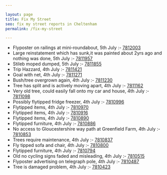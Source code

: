```yaml
---

layout: page
title: Fix My Street
seo: fix my street reports in Cheltenham
permalink: /fix-my-street

---
```


<!-- fix_marker starts -->

- Flyposter on railings at mini-roundabout, 5th July :- [7812003](https://www.fixmystreet.com/report/7812003)
- Large reinstatement which has sunk,it was painted about 2yrs ago and nothing was done, 5th July :- [7811957](https://www.fixmystreet.com/report/7811957)
- Stileb moped dumped, 5th July :- [7811855](https://www.fixmystreet.com/report/7811855)
- Trip Hazzard, 4th July :- [7811421](https://www.fixmystreet.com/report/7811421)
- Goal with net, 4th July :- [7811271](https://www.fixmystreet.com/report/7811271)
- Bush/tree overgrown again, 4th July :- [7811230](https://www.fixmystreet.com/report/7811230)
- Tree has split and is actively moving apart, 4th July :- [7811162](https://www.fixmystreet.com/report/7811162)
- Very old tree, could easily fall onto my car and house, 4th July :- [7811098](https://www.fixmystreet.com/report/7811098)
- Possibly flytipped fridge freezer, 4th July :- [7810996](https://www.fixmystreet.com/report/7810996)
- Flytipped items, 4th July :- [7810970](https://www.fixmystreet.com/report/7810970)
- Flytipped items, 4th July :- [7810916](https://www.fixmystreet.com/report/7810916)
- Flytipped items, 4th July :- [7810890](https://www.fixmystreet.com/report/7810890)
- Flytipped furniture, 4th July :- [7810886](https://www.fixmystreet.com/report/7810886)
- No access to Gloucestershire way path at Greenfield Farm, 4th July :- [7810853](https://www.fixmystreet.com/report/7810853)
- Trees require maintenance, 4th July :- [7810837](https://www.fixmystreet.com/report/7810837)
- Fly tipped sofa and chair, 4th July :- [7810800](https://www.fixmystreet.com/report/7810800)
- Flytipped furniture, 4th July :- [7810794](https://www.fixmystreet.com/report/7810794)
- Old no cycling signs faded and misleading, 4th July :- [7810515](https://www.fixmystreet.com/report/7810515)
- Flyposter advertising on telegraph pole, 4th July :- [7810487](https://www.fixmystreet.com/report/7810487)
- Tree is damaged problem, 4th July :- [7810423](https://www.fixmystreet.com/report/7810423)

<!-- fix_marker ends -->